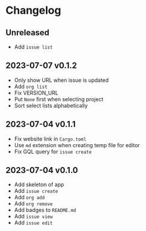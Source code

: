 # Changelog

## Unreleased

- Add `issue list`

## 2023-07-07 v0.1.2

- Only show URL when issue is updated
- Add `org list`
- Fix VERSION_URL
- Put `None` first when selecting project
- Sort select lists alphabetically

## 2023-07-04 v0.1.1

- Fix website link in `Cargo.toml`
- Use `md` extension when creating temp file for editor
- Fix GQL query for `issue create`

## 2023-07-04 v0.1.0

- Add skeleton of app
- Add `issue create`
- Add `org add`
- Add `org remove`
- Add badges to `README.md`
- Add `issue view`
- Add `issue edit`